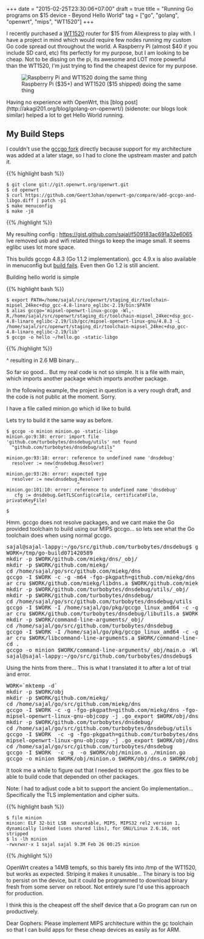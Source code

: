 +++
date = "2015-02-25T23:30:06+07:00"
draft = true
title = "Running Go programs on $15 device - Beyond Hello World"
tag = ["go", "golang", "openwrt", "mips", "WT1520"]
+++

I recently purchased a [WT1520](http://wiki.openwrt.org/toh/nexx/wt1520) router for $15 from Aliexpress to play with. I have a project in mind which would require few nodes running my custom Go code spread out throughout the world. A Raspberry Pi (almost $40 if you include SD card, etc) fits perfectly for my purpose, but I am looking to be cheap. Not to be dissing on the pi, its awesome and LOT more powerful than the WT1520, I'm just trying to find the cheapest device for my purpose.
<figure>
<img src="/images/wt1520-raspi.jpg" alt="Raspberry Pi and WT1520 doing the same thing" title="Raspberry Pi and WT1520 doing the same thing" \>
<figcaption>Raspberry Pi ($35+) and WT1520 ($15 shipped) doing the same thing</figcaption>
</figure>
Having no experience with OpenWrt, this [blog post](http://akagi201.org/blog/golang-on-openwrt/) (sidenote: our blogs look similar) helped a lot to get Hello World running.

My Build Steps
--------------

I couldn't use the [gccgo fork](https://github.com/GeertJohan/openwrt-go) directly because support for my architecture was added at a later stage, so I had to clone the upstream master and patch it.

{{% highlight bash %}}
```
$ git clone git://git.openwrt.org/openwrt.git
$ cd openwrt
$ curl https://github.com/GeertJohan/openwrt-go/compare/add-gccgo-and-libgo.diff | patch -p1
$ make menuconfig
$ make -j8
```
{{% /highlight %}}

My resulting config : https://gist.github.com/sajal/f509183ac691a32e6065
Ive removed usb and wifi related things to keep the image small. It seems eglibc uses lot more space.

This builds gccgo 4.8.3 (Go 1.1.2 implementation). gcc 4.9.x is also available in menuconfig but [build fails](https://dev.openwrt.org/ticket/18611). Even then Go 1.2 is still ancient.

Building hello world is simple

{{% highlight bash %}}
```
$ export PATH=/home/sajal/src/openwrt/staging_dir/toolchain-mipsel_24kec+dsp_gcc-4.8-linaro_eglibc-2.19/bin:$PATH
$ alias gccgo='mipsel-openwrt-linux-gccgo -Wl,-R,/home/sajal/src/openwrt/staging_dir/toolchain-mipsel_24kec+dsp_gcc-4.8-linaro_eglibc-2.19/lib/gcc/mipsel-openwrt-linux-gnu/4.8.3 -L /home/sajal/src/openwrt/staging_dir/toolchain-mipsel_24kec+dsp_gcc-4.8-linaro_eglibc-2.19/lib'
$ gccgo -o hello ~/hello.go -static-libgo
```
{{% /highlight %}}

^ resulting in 2.6 MB binary...

So far so good... But my real code is not so simple. It is a file with main, which imports another package which imports another package.

In the following example, the project in question is a very rough draft, and the code is not public at the moment. Sorry.

I have a file called minion.go which id like to build.

Lets try to build it the same way as before.

```
$ gccgo -o minion minion.go -static-libgo
minion.go:9:38: error: import file 'github.com/turbobytes/dnsdebug/utils' not found
  "github.com/turbobytes/dnsdebug/utils"
                                      ^
minion.go:93:18: error: reference to undefined name 'dnsdebug'
  resolver := new(dnsdebug.Resolver)
                  ^
minion.go:93:26: error: expected type
  resolver := new(dnsdebug.Resolver)
                          ^
minion.go:101:10: error: reference to undefined name 'dnsdebug'
   cfg := dnsdebug.GetTLSConfig(caFile, certificateFile, privateKeyFile)
          ^
$ 
```

Hmm. gccgo does not resolve packages, and we cant make the Go provided toolchain to build using our MIPS gccgo... so lets see what the Go toolchain does when using normal gccgo.

<pre style="overflow-x:scroll;overflow-wrap: normal;white-space: pre;">
sajal@sajal-lappy:~/go/src/github.com/turbobytes/dnsdebug$ go build -x -compiler=gccgo minion.go 
WORK=/tmp/go-build071420589
mkdir -p $WORK/github.com/miekg/dns/_obj/
mkdir -p $WORK/github.com/miekg/
cd /home/sajal/go/src/github.com/miekg/dns
gccgo -I $WORK -c -g -m64 -fgo-pkgpath=github.com/miekg/dns -fgo-relative-import-path=_/home/sajal/go/src/github.com/miekg/dns -o $WORK/github.com/miekg/dns/_obj/dns.o ./client.go ./clientconfig.go ./defaults.go ./dns.go ./dnssec.go ./edns.go ./format.go ./keygen.go ./kscan.go ./labels.go ./msg.go ./nsecx.go ./privaterr.go ./rawmsg.go ./scanner.go ./server.go ./sig0.go ./singleinflight.go ./tlsa.go ./tsig.go ./types.go ./udp.go ./udp_linux.go ./update.go ./xfr.go ./zgenerate.go ./zscan.go ./zscan_rr.go
ar cru $WORK/github.com/miekg/libdns.a $WORK/github.com/miekg/dns/_obj/dns.o
mkdir -p $WORK/github.com/turbobytes/dnsdebug/utils/_obj/
mkdir -p $WORK/github.com/turbobytes/dnsdebug/
cd /home/sajal/go/src/github.com/turbobytes/dnsdebug/utils
gccgo -I $WORK -I /home/sajal/go/pkg/gccgo_linux_amd64 -c -g -m64 -fgo-pkgpath=github.com/turbobytes/dnsdebug/utils -fgo-relative-import-path=_/home/sajal/go/src/github.com/turbobytes/dnsdebug/utils -o $WORK/github.com/turbobytes/dnsdebug/utils/_obj/dnsdebug.o ./rpc.go ./tls.go
ar cru $WORK/github.com/turbobytes/dnsdebug/libutils.a $WORK/github.com/turbobytes/dnsdebug/utils/_obj/dnsdebug.o
mkdir -p $WORK/command-line-arguments/_obj/
cd /home/sajal/go/src/github.com/turbobytes/dnsdebug
gccgo -I $WORK -I /home/sajal/go/pkg/gccgo_linux_amd64 -c -g -m64 -fgo-relative-import-path=_/home/sajal/go/src/github.com/turbobytes/dnsdebug -o $WORK/command-line-arguments/_obj/main.o ./minion.go
ar cru $WORK/libcommand-line-arguments.a $WORK/command-line-arguments/_obj/main.o
cd .
gccgo -o minion $WORK/command-line-arguments/_obj/main.o -Wl,-( -m64 $WORK/github.com/turbobytes/dnsdebug/libutils.a $WORK/github.com/miekg/libdns.a -lpthread -Wl,-E -Wl,-)
sajal@sajal-lappy:~/go/src/github.com/turbobytes/dnsdebug$
</pre>

Using the hints from there... This is what I translated it to after a lot of trial and error.

<pre style="overflow-x:scroll;overflow-wrap: normal;white-space: pre;">
WORK=`mktemp -d`
mkdir -p $WORK/obj
mkdir -p $WORK/github.com/miekg/
cd /home/sajal/go/src/github.com/miekg/dns
gccgo -I $WORK -c -g -fgo-pkgpath=github.com/miekg/dns -fgo-relative-import-path=_/home/sajal/go/src/github.com/miekg/dns -o $WORK/obj/dns.o ./client.go ./clientconfig.go ./defaults.go ./dns.go ./dnssec.go ./edns.go ./format.go ./keygen.go ./kscan.go ./labels.go ./msg.go ./nsecx.go ./privaterr.go ./rawmsg.go ./scanner.go ./server.go ./singleinflight.go ./tlsa.go ./tsig.go ./types.go ./udp.go ./udp_linux.go ./update.go ./xfr.go ./zgenerate.go ./zscan.go ./zscan_rr.go
mipsel-openwrt-linux-gnu-objcopy -j .go_export $WORK/obj/dns.o $WORK/github.com/miekg/dns.gox
mkdir -p $WORK/github.com/turbobytes/dnsdebug/
cd /home/sajal/go/src/github.com/turbobytes/dnsdebug/utils
gccgo -I $WORK  -c -g -fgo-pkgpath=github.com/turbobytes/dnsdebug/utils -fgo-relative-import-path=_/home/sajal/go/src/github.com/turbobytes/dnsdebug/utils -o $WORK/obj/dnsdebug.o ./rpc.go ./tls.go
mipsel-openwrt-linux-gnu-objcopy -j .go_export $WORK/obj/dnsdebug.o $WORK/github.com/turbobytes/dnsdebug/utils.gox
cd /home/sajal/go/src/github.com/turbobytes/dnsdebug
gccgo -I $WORK  -c -g  -o $WORK/obj/minion.o ./minion.go
gccgo -o minion $WORK/obj/minion.o $WORK/obj/dns.o $WORK/obj/dnsdebug.o -static-libgo
</pre>

It took me a while to figure out that I needed to export the .gox files to be able to build code that depended on other packages.

Note: I had to adjust code a bit to support the ancient Go implementation... Specifically the TLS implementation and cipher suits.

{{% highlight bash %}}
```
$ file minion
minion: ELF 32-bit LSB  executable, MIPS, MIPS32 rel2 version 1, dynamically linked (uses shared libs), for GNU/Linux 2.6.16, not stripped
$ ls -lh minion
-rwxrwxr-x 1 sajal sajal 9.3M Feb 26 00:25 minion
```
{{% /highlight %}}

OpenWrt creates a 14MB tempfs, so this barely fits into /tmp of the WT1520, but works as expected. Striping it makes it unusable... The binary is too big to persist on the device, but it could be programmed to download binary fresh from some server on reboot. Not entirely sure I'd use this approach for production.

I think this is the cheapest off the shelf device that a Go program can run on productively.

Dear Gophers: Please implement MIPS architecture within the gc toolchain so that I can build apps for these cheap devices as easily as for ARM.
